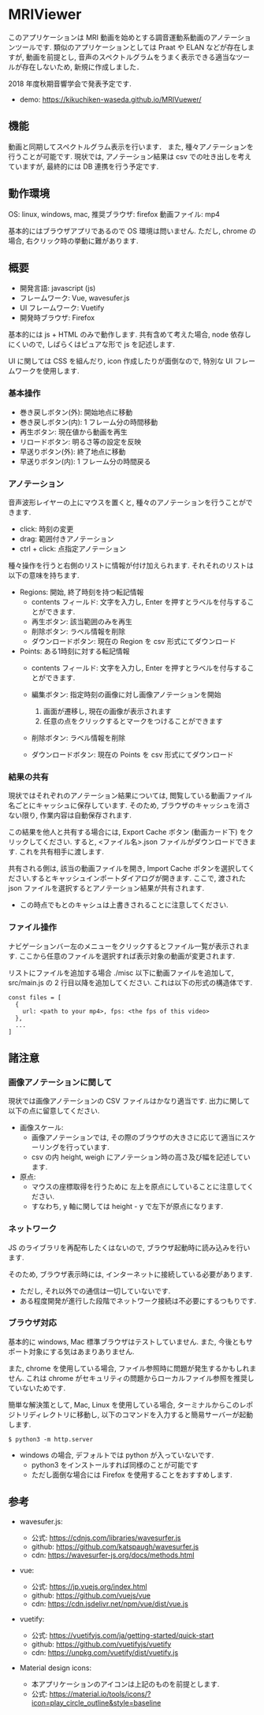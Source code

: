 # MRIViewer

このアプリケーションは MRI 動画を始めとする調音運動系動画のアノテーションツールです.
類似のアプリケーションとしては Praat や ELAN などが存在しますが,
動画を前提とし, 音声のスペクトルグラムをうまく表示できる適当なツールが存在しないため,
新規に作成しました．

2018 年度秋期音響学会で発表予定です.

- demo: https://kikuchiken-waseda.github.io/MRIVuewer/

## 機能

動画と同期してスペクトルグラム表示を行います．
また, 種々アノテーションを行うことが可能です.
現状では, アノテーション結果は csv での吐き出しを考えていますが,
最終的には DB 連携を行う予定です.

## 動作環境

OS: linux, windows, mac, 
推奨ブラウザ: firefox
動画ファイル: mp4

基本的にはブラウザアプリであるので OS 環境は問いません.
ただし, chrome の場合, 右クリック時の挙動に難があります.

## 概要

- 開発言語: javascript (js)
- フレームワーク:  Vue, wavesufer.js
- UI フレームワーク:  Vuetify
- 開発時ブラウザ: Firefox

基本的には js + HTML のみで動作します.
共有含めて考えた場合, node 依存しにくいので,
しばらくはピュアな形で js を記述します.

UI に関しては CSS を組んだり, icon 作成したりが面倒なので,
特別な UI フレームワークを使用します.

### 基本操作

- 巻き戻しボタン(外): 開始地点に移動
- 巻き戻しボタン(内): 1 フレーム分の時間移動
- 再生ボタン: 現在値から動画を再生
- リロードボタン: 明るさ等の設定を反映
- 早送りボタン(外): 終了地点に移動
- 早送りボタン(内): 1 フレーム分の時間戻る

### アノテーション

音声波形レイヤーの上にマウスを置くと,
種々のアノテーションを行うことができます.

- click: 時刻の変更
- drag: 範囲付きアノテーション
- ctrl + click: 点指定アノテーション

種々操作を行うと右側のリストに情報が付け加えられます.
それそれのリストは以下の意味を持ちます.

- Regions: 開始, 終了時刻を持つ転記情報
  - contents フィールド: 文字を入力し, Enter を押すとラベルを付与することができます.
  - 再生ボタン: 該当範囲のみを再生
  - 削除ボタン: ラベル情報を削除
  - ダウンロードボタン:  現在の Region を csv 形式にてダウンロード
- Points: ある1時刻に対する転記情報
  - contents フィールド: 文字を入力し, Enter を押すとラベルを付与することができます.
  - 編集ボタン: 指定時刻の画像に対し画像アノテーションを開始

      1. 画面が遷移し, 現在の画像が表示されます
      2. 任意の点をクリックするとマークをつけることができます

  - 削除ボタン: ラベル情報を削除
  - ダウンロードボタン:  現在の Points を csv 形式にてダウンロード

### 結果の共有

現状ではそれぞれのアノテーション結果については,
閲覧している動画ファイル名ごとにキャッシュに保存しています.
そのため, ブラウザのキャッシュを消さない限り,
作業内容は自動保存されます.

この結果を他人と共有する場合には,
Export Cache ボタン (動画カード下) をクリックしてください.
すると, <ファイル名>.json ファイルがダウンロードできます.
これを共有相手に渡します.

共有される側は, 該当の動画ファイルを開き, Import Cache ボタンを選択してください.するとキャッシュインポートダイアログが開きます. ここで, 渡された json ファイルを選択するとアノテーション結果が共有されます.

- この時点でもとのキャシュは上書きされることに注意してください.

### ファイル操作

ナビゲーションバー左のメニューをクリックするとファイル一覧が表示されます.
ここから任意のファイルを選択すれば表示対象の動画が変更されます.

リストにファイルを追加する場合 ./misc 以下に動画ファイルを追加して,
src/main.js の 2 行目以降を追加してください.
これは以下の形式の構造体です.

```
const files = [
  {
    url: <path to your mp4>, fps: <the fps of this video>
  },
  ...
]
```

## 諸注意
### 画像アノテーションに関して
現状では画像アノテーションの CSV ファイルはかなり適当です.
出力に関して以下の点に留意してください.

- 画像スケール:
    - 画像アノテーションでは, その際のブラウザの大きさに応じて適当にスケーリングを行っています.
    - csv の内 height, weigh  にアノテーション時の高さ及び幅を記述しています.
- 原点:
    - マウスの座標取得を行うために 左上を原点にしていることに注意してください.
    - すなわち, y 軸に関しては height - y  で左下が原点になります.

### ネットワーク

JS のライブラリを再配布したくはないので,
ブラウザ起動時に読み込みを行います.

そのため, ブラウザ表示時には, インターネットに接続している必要があります.

- ただし, それ以外での通信は一切していないです.
- ある程度開発が進行した段階でネットワーク接続は不必要にするつもりです.

### ブラウザ対応

基本的に windows, Mac 標準ブラウザはテストしていません.
また, 今後ともサポート対象にする気はあまりありません.

また, chrome を使用している場合,
ファイル参照時に問題が発生するかもしれません.
これは chrome がセキュリティの問題からローカルファイル参照を推奨していないためです.

簡単な解決策として, Mac, Linux を使用している場合,
ターミナルからこのレポジトリディレクトリに移動し,
以下のコマンドを入力すると簡易サーバーが起動します.

```
$ python3 -m http.server
```

- windows の場合, デフォルトでは python が入っていないです.
    - python3 をインストールすれば同様のことが可能です
    - ただし面倒な場合には Firefox を使用することをおすすめします.

## 参考

- wavesufer.js:
  - 公式: https://cdnjs.com/libraries/wavesurfer.js
  - github: https://github.com/katspaugh/wavesurfer.js
  - cdn: https://wavesurfer-js.org/docs/methods.html

- vue:
  - 公式: https://jp.vuejs.org/index.html
  - github: https://github.com/vuejs/vue
  - cdn: https://cdn.jsdelivr.net/npm/vue/dist/vue.js

- vuetify:
  - 公式: https://vuetifyjs.com/ja/getting-started/quick-start
  - github: https://github.com/vuetifyjs/vuetify
  - cdn: https://unpkg.com/vuetify/dist/vuetify.js

- Material design icons:
  - 本アプリケーションのアイコンは上記のものを前提とします.
  - 公式: https://material.io/tools/icons/?icon=play_circle_outline&style=baseline
